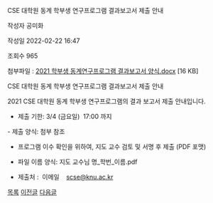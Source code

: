 



﻿CSE 대학원 동계 학부생 연구프로그램 결과보고서 제출 안내





작성자
공미화


작성일
2022-02-22 16:47


조회수
965


첨부파일 : [2021 학부생 동계연구프로그램 결과보고서 양식.docx](https://computer.knu.ac.kr/pack/bbs/down.php?f_name=Q0dUVllEWVRZVXZKdxYWbkdLRiY=&o_name=2021학부생동계연구프로그램결과보고서양식.docx&tbl=Site_BBS_25) [16 KB]


﻿CSE 대학원 동계 학부생 연구프로그램 결과보고서 제출 안내

  
  


2021 CSE 대학원 동계 학부생 연구프로그램의 결과 보고서 제출 안내입니다.

  


- 제출 기한: 3/4 (금요일)  17:00 까지    


  


- 제출 양식: 첨부 참조

  


- 프로그램 이수 확인을 위하여, 지도 교수 검토 및 서명 후 제출 (PDF 포맷)

  


- 파일 이름 양식: 지도 교수님 명\_학번\_이름.pdf

  


- 제출처 :  이메일    scse@knu.ac.kr  

  








[목록](https://computer.knu.ac.kr/06_sub/02_sub.html?key=&keyfield=&category=&page=1&bbs_code=Site_BBS_25)
[이전글](https://computer.knu.ac.kr/06_sub/02_sub.html?bbs_cmd=view&page=1&key=&keyfield=&category=&no=3701&bbs_code=Site_BBS_25)
[다음글](https://computer.knu.ac.kr/06_sub/02_sub.html?bbs_cmd=view&page=1&key=&keyfield=&category=&no=3703&bbs_code=Site_BBS_25)




